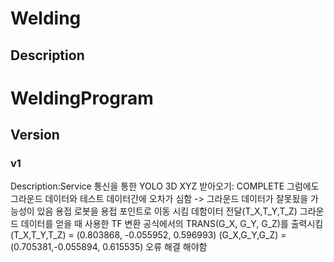 # Welding
## Description
WeldingProgram
====
## Version
### v1
Description:Service 통신을 통한 YOLO 3D XYZ 받아오기: COMPLETE
그럼에도 그라운드 데이터와 테스트 데이터간에 오차가 심함 -> 그라운드 데이터가 잘못됬을 가능성이 있음
용접 로봇을 용접 포인트로 이동 시킴 데함이터 전달(T_X,T_Y,T_Z)
그라운드 데이터를 얻을 때 사용한 TF 변환 공식에서의 TRANS(G_X, G_Y, G_Z)를 출력시킴
(T_X,T_Y,T_Z) = (0.803868, -0.055952, 0.596993)
(G_X,G_Y,G_Z) = (0.705381,-0.055894, 0.615535)
오류 해결 해야함

